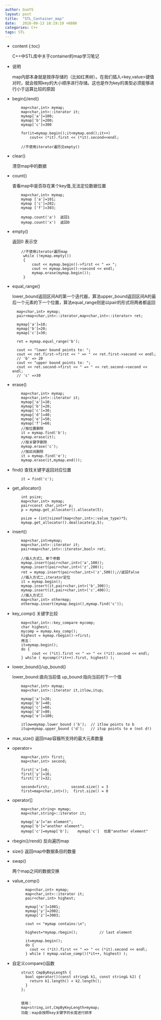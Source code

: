 ```yaml
---
author: GuoYS
layout: post
title:  "STL_Container_map"
date:   2016-09-13 18:19:19 +0800
categories: C++
tags: STL 
---
```

* content
{:toc}

  C++中STL库中关于container的map学习笔记




- 说明

   map内部本身就是按序存储的（比如红黑树）。在我们插入<key,value>键值对时，就会按照key的大小顺序进行存储。这也是作为key的类型必须能够进行小于运算比较的原因

- begin()/end()

  ```
      map<char,int> mymap;
      map<char,int>::iterator it;
      mymap['a']=100;
      mymap['b']=200;
      mymap['c']=300
      
      for(it=mymap.begin();it<mymap.end();it++)
          cout<< (*it).first << (*it).second<<endl;
      
      //不使用iterator遍历见empty()
  ```

- clear()

  清空map中的数据

- count()

  查看map中是否存在某个key值,无法定位数据位置

  ```
      map<char,int> mymap;
      mymap ['a']=101;
      mymap ['c']=202;
      mymap ['f']=303;
      
      mymap.count('a')  返回1
      mymap.count('x')  返回0
  ```

- empty()

  返回0 表示空

  ```
      //不使用iterator遍历map
       while (!mymap.empty())
       {
           cout << mymap.begin()->first << " => ";
           cout << mymap.begin()->second << endl;
           mymap.erase(mymap.begin());
       }
  ```

- equal_range()

  lower_bound返回区间A的第一个迭代器，算法upper_bound返回区间A的最后一个元素的下一个位置，算法equal_range则是以pair的形式将两者都返回

  ```
    map<char,int> mymap;
    pair<map<char,int>::iterator,map<char,int>::iterator> ret;

    mymap['a']=10;
    mymap['b']=20;
    mymap['c']=30;

    ret = mymap.equal_range('b');

    cout << "lower bound points to: ";
    cout << ret.first->first << " => " << ret.first->second << endl;
    // 'b' => 20
    cout << "upper bound points to: ";
    cout << ret.second->first << " => " << ret.second->second << endl;
    // 'c' =>30
  ```
- erase()

  ```
      map<char,int> mymap;
      map<char,int>::iterator it;
      mymap['a']=10;
      mymap['b']=20;
      mymap['c']=30;
      mymap['d']=40;
      mymap['e']=50;
      mymap['f']=60;
      //按位置删除
      it = mymap.find('b');
      mymap.erase(it);
      //按关键字删除
      mymap.erase('c');
      //按区间删除
      it = mymap.find('e');
      mymap.erase(it,mymap.end());
  ```

- find()
  查找关键字返回对应位置

  ```
      it = find('c');
  ```

- get_allocator()

  ```
      int psize;
      map<char,int> mymap;
      pair<const char,int>* p;
      p = mymap.get_allocator().allocate(5);
      
      psize = (int)sizeof(map<char,int>::value_type)*5; 
      mymap.get_allocator().deallocate(p,5);
  ```

- insert()

  ```
      map<char,int>mymap;
      map<char,int>::iterator it;
      pair<map<char,int>::iterator,bool> ret;
      
      //插入方式1，单个参数
      mymap.insert(pair<char,int>('a',100));
      mymap.insert(pair<char,int>('z',200));
      ret = mymap.insert(pair<char,int>('z',500));//返回false
      //插入方式二,iterator定位
      it = mymap.begin();
      mymap.insert(it,pair<char,int>('b',300));
      mymap.insert(it,pair<char,int>('c',400));
      //插入方式三
      map<char,int> othermap;
      othermap.insert(mymap.begin(),mymap.find('c'));
  ```

- key_comp()
  关键字比较

  ```
      map<char,int>::key_compare mycomp;
      char highest;
      mycomp = mymap.key_comp();
      highest = mymap.rbegin()->first;
      用法：
      it=mymap.begin();
      do {
           cout << (*it).first << " => " << (*it).second << endl;
      } while ( mycomp((*it++).first, highest) );
  ```
- lower_bound()/up_bound()

  lower_bound:直向当前值
  up_bound:指向当前的下一个值

  ```
      map<char,int> mymap;
      map<char,int>::iterator it,itlow,itup;
      
      mymap['a']=20;
      mymap['b']=40;
      mymap['c']=60;
      mymap['d']=80;
      mymap['e']=100;
      
      itlow=mymap.lower_bound ('b');  // itlow points to b
      itup=mymap.upper_bound ('d');   // itup points to e (not d!)
  ```

- max_size()
  返回map容器所支持的最大元素数量

- operator=

  ```
      map<char,int> first;
      map<char,int> second;
      
      first['x']=8;
      first['y']=16;
      first['z']=32;
      
      second=first;          second.size() = 3
      first=map<char,int>();  first.size() = 0
  ```

- operator[]

  ```
      map<char,string> mymap;
      map<char,string>::iterator it;
      
      mymap['a']="an element";
      mymap['b']="another element";
      mymap['c']=mymap['b'];    mymap['c']  也是"another element"
  ```

- rbegin()/rend()
  反向遍历map


- size()
  返回map中数据条目的数量

- swap()

  两个map之间的数据交换

- value_comp()

  ```
        map<char,int> mymap;
        map<char,int>::iterator it;
        pair<char,int> highest;
      
        mymap['x']=1001;
        mymap['y']=2002;
        mymap['z']=3003;
      
        cout << "mymap contains:\n";
      
        highest=*mymap.rbegin();          // last element
      
        it=mymap.begin();
        do {
          cout << (*it).first << " => " << (*it).second << endl;
        } while ( mymap.value_comp()(*it++, highest) );
  ```

- 自定义compare()函数

  ```
      struct CmpByKeyLength {  
        bool operator()(const string& k1, const string& k2) {  
          return k1.length() < k2.length();  
        }  
      };


      使用：
      map<string,int,CmpByKeyLength>mymap;
      功能：map会按照key关键字的长度进行排序
  ```
  ​

  ​

